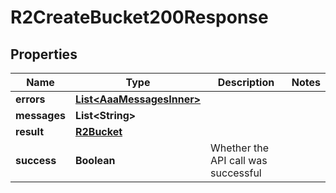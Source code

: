 

# R2CreateBucket200Response


## Properties

| Name | Type | Description | Notes |
|------------ | ------------- | ------------- | -------------|
|**errors** | [**List&lt;AaaMessagesInner&gt;**](AaaMessagesInner.md) |  |  |
|**messages** | **List&lt;String&gt;** |  |  |
|**result** | [**R2Bucket**](R2Bucket.md) |  |  |
|**success** | **Boolean** | Whether the API call was successful |  |



